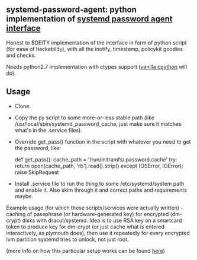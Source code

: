 systemd-password-agent: python implementation of [systemd password agent interface](http://www.freedesktop.org/wiki/Software/systemd/PasswordAgents)
--------------------

Honest to $DEITY implementation of the interface in form of python script (for
ease of hackability), with all the inotify, timestamp, policykit goodies and
checks.

Needs python2.7 implementation with ctypes support ([vanilla
cpython](http://python.org/) will do).


Usage
--------------------

* Clone.
* Copy the py script to some more-or-less stable path (like
  /usr/local/sbin/systemd_password_cache, just make sure it matches what's in the
  .service files).
* Override get_pass() function in the script with whatever you need to get the
  password, like:

    def get_pass():
      cache_path = '/run/initramfs/.password.cache'
      try: return open(cache_path, 'rb').read().strip()
      except (OSError, IOError): raise SkipRequest

* Install .service file to run the thing to some /etc/systemd/system path and
  enable it. Also skim through it and correct paths and requirements maybe.

Example usage (for which these scripts/services were actually written) - caching
of passphrase (or hardware-generated key) for encrypted (dm-crypt) disks
with dracut/systemd.
Idea is to use RSA key on a smartcard token to produce key for dm-crypt (or just
cache what is entered interactively, as plymouth does), then use it repeatedly
for every encrypted lvm partition systemd tries to unlock, not just root.

(more info on how this particular setup works can be found
[here](http://blog.fraggod.net/2011/10/dm-crypt-password-caching-between-dracut-and-systemd-systemd-password-agent))
